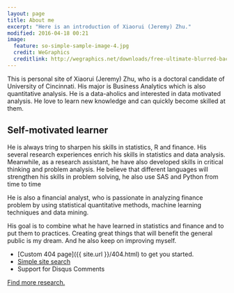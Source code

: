 ```yaml
---
layout: page
title: About me
excerpt: "Here is an introduction of Xiaorui (Jeremy) Zhu."
modified: 2016-04-18 00:21
image:
  feature: so-simple-sample-image-4.jpg
  credit: WeGraphics
  creditlink: http://wegraphics.net/downloads/free-ultimate-blurred-background-pack/
---
```


This is personal site of Xiaorui (Jeremy) Zhu, who is a doctoral candidate of University of Cincinnati. His major is Business Analytics which is also quantitative analysis. He is a data-aholics and interested in data motivated analysis. He love to learn new knowledge and can quickly become skilled at them. 

## Self-motivated learner

He is always tring to sharpen his skills in statistics, R and finance. His several research experiences enrich his skills in statistics and data analysis. Meanwhile, as a research assistant, he have also developed skills in critical thinking and problem analysis. He believe that different languages will strengthen his skills in problem solving, he also use SAS and Python from time to time

He is also a financial analyst, who is passionate in analyzing finance problem by using statistical quantitative methods, machine learning techniques and data mining.

His goal is to combine what he have learned in statistics and finance and to put them to practices. Creating great things that will benefit the general public is my dream. And he also keep on improving myself.

* [Custom 404 page]({{ site.url }}/404.html) to get you started.
* [Simple site search](https://github.com/christian-fei/Simple-Jekyll-Search)
* Support for Disqus Comments

<a markdown="0" href="{{ site.url }}/research" class="btn">Find more research.</a>

[^1]: Example: *domain.com/category-name/post-title*